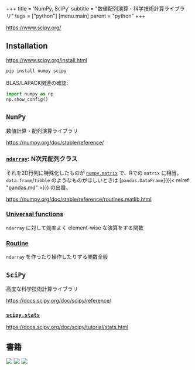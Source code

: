 +++
title = 'NumPy, SciPy'
subtitle = "数値配列演算・科学技術計算ライブラリ"
tags = ["python"]
[menu.main]
  parent = "python"
+++

<https://www.scipy.org/>

## Installation

<https://www.scipy.org/install.html>

```sh
pip install numpy scipy
```

BLAS/LAPACK関連の確認:
```py
import numpy as np
np.show_config()
```

## `NumPy`

数値計算・配列演算ライブラリ

<https://numpy.org/doc/stable/reference/>

### [`ndarray`](https://numpy.org/doc/stable/reference/arrays.ndarray.html): N次元配列クラス

それを2D行列に特殊化したものが
[`numpy.matrix`](https://numpy.org/doc/stable/reference/generated/numpy.matrix.html)
で、Rでの `matrix` に相当。
`data.frame`/`tibble` のようなものがほしいときは
[`pandas.DataFrame`]({{< relref "pandas.md" >}}) の出番。

<https://numpy.org/doc/stable/reference/routines.matlib.html>

### [Universal functions](https://numpy.org/doc/stable/reference/ufuncs.html#available-ufuncs)

`ndarray` に対して効率よく element-wise な演算をする関数


### [Routine](https://numpy.org/doc/stable/reference/routines.html)

`ndarray` を作ったり操作したりする関数全般


## `SciPy`

高度な科学技術計算ライブラリ

<https://docs.scipy.org/doc/scipy/reference/>

### [`scipy.stats`](https://docs.scipy.org/doc/scipy/reference/stats.html)

<https://docs.scipy.org/doc/scipy/tutorial/stats.html>


## 書籍

<a href="https://www.amazon.co.jp/dp/487311845X/ref=as_li_ss_il?ie=UTF8&linkCode=li3&tag=heavywatal-22&linkId=72a416f5d10a9e84aaab4b3ee9613329&language=ja_JP" target="_blank"><img border="0" src="//ws-fe.amazon-adsystem.com/widgets/q?_encoding=UTF8&ASIN=487311845X&Format=_SL250_&ID=AsinImage&MarketPlace=JP&ServiceVersion=20070822&WS=1&tag=heavywatal-22&language=ja_JP" ></a><img src="https://ir-jp.amazon-adsystem.com/e/ir?t=heavywatal-22&language=ja_JP&l=li3&o=9&a=487311845X" width="1" height="1" border="0" alt="" style="border:none !important; margin:0px !important;" />
<a href="https://www.amazon.co.jp/dp/4873118417/ref=as_li_ss_il?ie=UTF8&linkCode=li3&tag=heavywatal-22&linkId=6b1a04ec880b6c730bd6e80273e30e9c&language=ja_JP" target="_blank"><img border="0" src="//ws-fe.amazon-adsystem.com/widgets/q?_encoding=UTF8&ASIN=4873118417&Format=_SL250_&ID=AsinImage&MarketPlace=JP&ServiceVersion=20070822&WS=1&tag=heavywatal-22&language=ja_JP" ></a><img src="https://ir-jp.amazon-adsystem.com/e/ir?t=heavywatal-22&language=ja_JP&l=li3&o=9&a=4873118417" width="1" height="1" border="0" alt="" style="border:none !important; margin:0px !important;" />
<a href="https://www.amazon.co.jp/dp/4873117488/ref=as_li_ss_il?ie=UTF8&linkCode=li3&tag=heavywatal-22&linkId=2181a50362009e68f507d44fc38716b4&language=ja_JP" target="_blank"><img border="0" src="//ws-fe.amazon-adsystem.com/widgets/q?_encoding=UTF8&ASIN=4873117488&Format=_SL250_&ID=AsinImage&MarketPlace=JP&ServiceVersion=20070822&WS=1&tag=heavywatal-22&language=ja_JP" ></a><img src="https://ir-jp.amazon-adsystem.com/e/ir?t=heavywatal-22&language=ja_JP&l=li3&o=9&a=4873117488" width="1" height="1" border="0" alt="" style="border:none !important; margin:0px !important;" />
